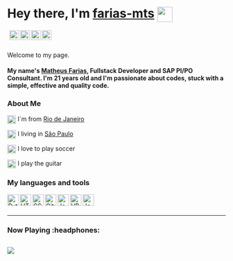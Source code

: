 <h1>
  Hey there, I'm <a href="https://github.com/farias-mts/">farias-mts</a>
 <img src="https://camo.githubusercontent.com/d3359cb00ab0b5ed8f2e1fe3fceb4fbaf3b614340f8c0db99c17b9f50b351770/68747470733a2f2f656d6f6a69732e736c61636b6d6f6a69732e636f6d2f656d6f6a69732f696d616765732f313533313834393433302f343234362f626c6f622d73756e676c61737365732e6769663f31353331383439343330" width="35" height="35" align="center">
</h1>
<p style="padding-left:5px;">
  <a href="https://www.instagram.com/farias_mths/" rel="nofollow">
     <img alt= "farias-mths | Instagram" src="https://image.flaticon.com/icons/png/512/1409/1409946.png" width="22" align="left" style="max-width:100%;">
  </a>  
  <a href="https://www.linkedin.com/in/farias-mts/" rel="nofollow">
     <img alt= "farias-mts | LinkedIn" src="https://image.flaticon.com/icons/png/128/145/145807.png" width="22" align="left" style="max-width:100%;">
   </a>
  <a href="http://www.engenbot.com/" rel="nofollow">
     <img alt= "engenbot | Site" src="https://image.flaticon.com/icons/png/512/1794/1794708.png" width="22" align="left" style="max-width:100%;">
  </a>
  <a href="https://open.spotify.com/user/22fgpjfx5pafjop5lxs4r53ia" rel="nofollow">
     <img alt= "farias-mts | Spotify" src="https://image.flaticon.com/icons/png/512/174/174872.png" width="22" align="left" style="max-width:100%;">
  </a>
</p>
<br>
<br>
<p>Welcome to my page.</p>
<h4>My name's <a href="https://www.instagram.com/farias_mths/">Matheus Farias</a>, Fullstack Developer and SAP PI/PO Consultant. I'm 21 years old and I'm passionate about codes, stuck with a simple, effective and quality code.</h4>
<h3>About Me</h3>
<p>
  <p><img src="https://image.flaticon.com/icons/png/512/743/743526.png" width="20" style="max-width:100%;" align="center"> I´m from <a href="https://goo.gl/maps/2mv2euNyUJsajTUV7">Rio de Janeiro</a></p>
  <p><img src="https://cdn3.iconfinder.com/data/icons/world-cities-1/256/25-512.png" width="20" style="max-width:100%;" align="center"> I living in <a href="https://goo.gl/maps/M8zR3JK6WYUketAi8">São Paulo</a></p>
  <p><img src="https://image.flaticon.com/icons/png/512/491/491588.png" width="20" style="max-width:100%;" align="center"> I love to play soccer</p>
  <p><img src="https://image.flaticon.com/icons/png/512/1913/1913235.png" width="20" style="max-width:100%;" align="center"> I play the guitar</p>
</p>
<h3>My languages and tools</h3
 <p>
   <img src="http://www.engenbot.com/static/image/logo_python.png" alt="Python" width="26" style="max-width:100%;" align="left">
  <img src="https://image.flaticon.com/icons/png/512/174/174854.png" alt="HTML" width="26" style="max-width:100%;" align="left">
  <img src="https://image.flaticon.com/icons/png/512/732/732190.png" alt="CSS" width="26" style="max-width:100%;" align="left">
  <img src="https://camo.githubusercontent.com/fbfcb9e3dc648adc93bef37c718db16c52f617ad055a26de6dc3c21865c3321d/68747470733a2f2f7777772e766563746f726c6f676f2e7a6f6e652f6c6f676f732f6769742d73636d2f6769742d73636d2d69636f6e2e737667" alt="Git" width="26" style="max-width:100%;" align="left">
  <img src="https://image.flaticon.com/icons/png/512/919/919828.png" alt="JavaScript" width="26" style="max-width:100%;" align="left">
  <img src="http://www.engenbot.com/static/image/logo_vba.png" alt="VBA | Visual Basic for Application" width="26" style="max-width:100%;" align="left">
  <img src="https://image.flaticon.com/icons/png/512/226/226777.png" alt="Java" width="26" style="max-width:100%;" align="left">
 </p>
 <br>
 <br>
 <hr></hr>
 <h3>Now Playing :headphones:</h3>
 <h2>
  <a href="https://open.spotify.com/user/22fgpjfx5pafjop5lxs4r53ia" rel="nofollow">
    <img src="https://camo.githubusercontent.com/8856182e969dc3e0bd4a0a2cfc68932d632281f6c9ebf95e45262fb2f1ae7c63/68747470733a2f2f6769746875622d726561646d652d72656d616b652e76657263656c2e6170702f6170692f73706f74696679">
  </a>
 </h2>





